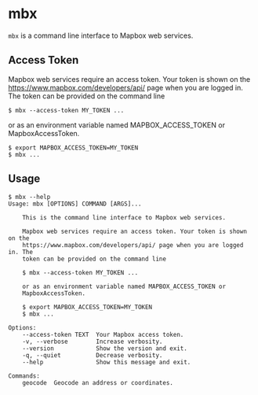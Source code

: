 # mbx

`mbx` is a command line interface to Mapbox web services. 

## Access Token

Mapbox web services require an access token. Your token is shown on the
https://www.mapbox.com/developers/api/ page when you are logged in. The
token can be provided on the command line

    $ mbx --access-token MY_TOKEN ...

or as an environment variable named MAPBOX_ACCESS_TOKEN or
MapboxAccessToken.

    $ export MAPBOX_ACCESS_TOKEN=MY_TOKEN
    $ mbx ...

## Usage

```
$ mbx --help
Usage: mbx [OPTIONS] COMMAND [ARGS]...

    This is the command line interface to Mapbox web services.

    Mapbox web services require an access token. Your token is shown on the
    https://www.mapbox.com/developers/api/ page when you are logged in. The
    token can be provided on the command line

    $ mbx --access-token MY_TOKEN ...

    or as an environment variable named MAPBOX_ACCESS_TOKEN or
    MapboxAccessToken.

    $ export MAPBOX_ACCESS_TOKEN=MY_TOKEN
    $ mbx ...

Options:
    --access-token TEXT  Your Mapbox access token.
    -v, --verbose        Increase verbosity.
    --version            Show the version and exit.
    -q, --quiet          Decrease verbosity.
    --help               Show this message and exit.

Commands:
    geocode  Geocode an address or coordinates.
```
